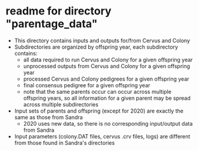 # readme for directory "parentage_data"  
  
- This directory contains inputs and outputs for/from Cervus and Colony  
- Subdirectories are organized by offspring year, each subdirectory contains:  
    - all data required to run Cervus and Colony for a given offspring year  
    - unprocessed outputs from Cervus and Colony for a given offspring year  
    - processed Cervus and Colony pedigrees for a given offspring year  
    - final consensus pedigree for a given offspring year  
    - note that the same parents occur can occur across multiple offspring years, so all information for a given parent may be spread across multiple subdirectories  
- Input sets of parents and offspring (except for 2020) are exactly the same as those from Sandra  
    - 2020 uses new data, so there is no corresponding input/output data from Sandra  
- Input parameters (colony.DAT files, cervus .crv files, logs) are different from those found in Sandra's directories  
